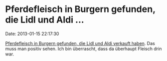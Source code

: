 Pferdefleisch in Burgern gefunden, die Lidl und Aldi \...
=========================================================

Date: 2013-01-15 22:17:30

[Pferdefleisch in Burgern gefunden, die Lidl und Aldi verkauft
haben](http://www.bbc.co.uk/news/world-europe-21034942). Das muss man
positiv sehen. Ich bin überrascht, dass da überhaupt Fleisch drin war.
